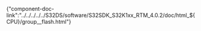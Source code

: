 {"component-doc-link":"../../../../../S32DS/software/S32SDK_S32K1xx_RTM_4.0.2/doc/html_${CPU}/group__flash.html"}
